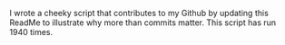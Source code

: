 I wrote a cheeky script that contributes to my Github by updating this ReadMe to illustrate why more than commits matter. This script has run 1940 times.